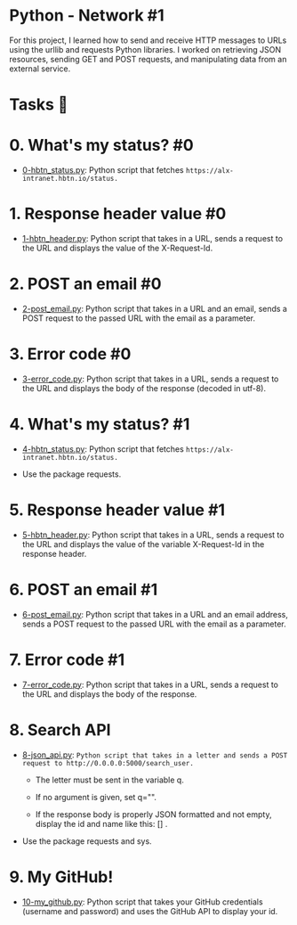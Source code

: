 # Python - Network #1

For this project, I learned how to send and receive HTTP messages to URLs using the urllib and requests Python libraries. I worked on retrieving JSON resources, sending GET and POST requests, and manipulating data from an external service.

# Tasks 📃

# 0. What's my status? #0

  + <u>[0-hbtn_status.py](https://github.com/Heshbon/alx-higher_level_programming/blob/master/0x11-python-network_1/0-hbtn_status.py)</u>: Python script that fetches `https://alx-intranet.hbtn.io/status.`

# 1. Response header value #0

  + <u>[1-hbtn_header.py](https://github.com/Heshbon/alx-higher_level_programming/blob/master/0x11-python-network_1/1-hbtn_header.py)</u>: Python script that takes in a URL, sends a request to the URL and displays the value of the X-Request-Id.

# 2. POST an email #0

  + <u>[2-post_email.py](https://github.com/Heshbon/alx-higher_level_programming/blob/master/0x11-python-network_1/2-post_email.py)</u>: Python script that takes in a URL and an email, sends a POST request to the passed URL with the email as a parameter.

# 3. Error code #0

  + <u>[3-error_code.py](https://github.com/Heshbon/alx-higher_level_programming/blob/master/0x11-python-network_1/3-error_code.py)</u>: Python script that takes in a URL, sends a request to the URL and displays the body of the response (decoded in utf-8).

# 4. What's my status? #1

  + <u>[4-hbtn_status.py](https://github.com/Heshbon/alx-higher_level_programming/blob/master/0x11-python-network_1/4-hbtn_status.py)</u>: Python script that fetches `https://alx-intranet.hbtn.io/status.`

  + Use the package requests.

# 5. Response header value #1

  + <u>[5-hbtn_header.py](https://github.com/Heshbon/alx-higher_level_programming/blob/master/0x11-python-network_1/5-hbtn_header.py)</u>: Python script that takes in a URL, sends a request to the URL and displays the value of the variable X-Request-Id in the response header.

# 6. POST an email #1

  + <u>[6-post_email.py](https://github.com/Heshbon/alx-higher_level_programming/blob/master/0x11-python-network_1/6-post_email.py)</u>: Python script that takes in a URL and an email address, sends a POST request to the passed URL with the email as a parameter.

# 7. Error code #1

  + <u>[7-error_code.py](https://github.com/Heshbon/alx-higher_level_programming/blob/master/0x11-python-network_1/7-error_code.py)</u>: Python script that takes in a URL, sends a request to the URL and displays the body of the response.

# 8. Search API

  + <u>[8-json_api.py](https://github.com/Heshbon/alx-higher_level_programming/blob/master/0x11-python-network_1/8-json_api.py)</u>: `Python script that takes in a letter and sends a POST request to http://0.0.0.0:5000/search_user.`

	+ The letter must be sent in the variable q.

	+ If no argument is given, set q="".

	+ If the response body is properly JSON formatted and not empty, display the id and name like this: [<id>] <name>.

  + Use the package requests and sys.

# 9. My GitHub!

  + <u>[10-my_github.py](https://github.com/Heshbon/alx-higher_level_programming/blob/master/0x11-python-network_1/10-my_github.py)</u>: Python script that takes your GitHub credentials (username and password) and uses the GitHub API to display your id.
